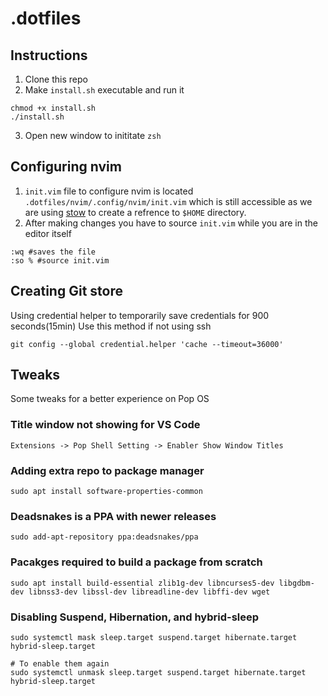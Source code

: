 # .dotfiles

## Instructions

1. Clone this repo
2. Make `install.sh` executable and run it

```
chmod +x install.sh
./install.sh
```

3. Open new window to inititate `zsh`

## Configuring nvim

1. `init.vim` file to configure nvim is located `.dotfiles/nvim/.config/nvim/init.vim` which is still accessible as we are using [stow](https://www.gnu.org/software/stow/manual/stow.html) to create a refrence to `$HOME` directory.
2. After making changes you have to source `init.vim` while you are in the editor itself

```vim
:wq #saves the file
:so % #source init.vim
```

## Creating Git store

Using credential helper to temporarily save credentials for 900 seconds(15min)
Use this method if not using ssh

```
git config --global credential.helper 'cache --timeout=36000'
```

## Tweaks

Some tweaks for a better experience on Pop OS

### Title window not showing for VS Code

`Extensions -> Pop Shell Setting -> Enabler Show Window Titles`

### Adding extra repo to package manager

```
sudo apt install software-properties-common
```

### Deadsnakes is a PPA with newer releases

```
sudo add-apt-repository ppa:deadsnakes/ppa
```

### Pacakges required to build a package from scratch

```
sudo apt install build-essential zlib1g-dev libncurses5-dev libgdbm-dev libnss3-dev libssl-dev libreadline-dev libffi-dev wget
```

### Disabling Suspend, Hibernation, and hybrid-sleep

```
sudo systemctl mask sleep.target suspend.target hibernate.target hybrid-sleep.target

# To enable them again
sudo systemctl unmask sleep.target suspend.target hibernate.target hybrid-sleep.target
```
